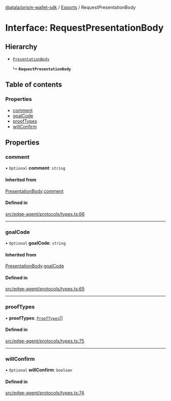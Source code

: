 [@atala/prism-wallet-sdk](../README.md) / [Exports](../modules.md) / RequestPresentationBody

# Interface: RequestPresentationBody

## Hierarchy

- [`PresentationBody`](PresentationBody.md)

  ↳ **`RequestPresentationBody`**

## Table of contents

### Properties

- [comment](RequestPresentationBody.md#comment)
- [goalCode](RequestPresentationBody.md#goalcode)
- [proofTypes](RequestPresentationBody.md#prooftypes)
- [willConfirm](RequestPresentationBody.md#willconfirm)

## Properties

### comment

• `Optional` **comment**: `string`

#### Inherited from

[PresentationBody](PresentationBody.md).[comment](PresentationBody.md#comment)

#### Defined in

[src/edge-agent/protocols/types.ts:66](https://github.com/hyperledger/identus-edge-agent-sdk-ts/blob/70efa8b16122ab132f36ab1c9f2ac30b3a4b3176/src/edge-agent/protocols/types.ts#L66)

___

### goalCode

• `Optional` **goalCode**: `string`

#### Inherited from

[PresentationBody](PresentationBody.md).[goalCode](PresentationBody.md#goalcode)

#### Defined in

[src/edge-agent/protocols/types.ts:65](https://github.com/hyperledger/identus-edge-agent-sdk-ts/blob/70efa8b16122ab132f36ab1c9f2ac30b3a4b3176/src/edge-agent/protocols/types.ts#L65)

___

### proofTypes

• **proofTypes**: [`ProofTypes`](ProofTypes.md)[]

#### Defined in

[src/edge-agent/protocols/types.ts:75](https://github.com/hyperledger/identus-edge-agent-sdk-ts/blob/70efa8b16122ab132f36ab1c9f2ac30b3a4b3176/src/edge-agent/protocols/types.ts#L75)

___

### willConfirm

• `Optional` **willConfirm**: `boolean`

#### Defined in

[src/edge-agent/protocols/types.ts:74](https://github.com/hyperledger/identus-edge-agent-sdk-ts/blob/70efa8b16122ab132f36ab1c9f2ac30b3a4b3176/src/edge-agent/protocols/types.ts#L74)
